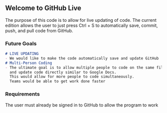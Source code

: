 ## Welcome to GitHub Live
The purpose of this code is to allow for live updating of code. The current edition allows the user to just press Ctrl + S to automatically save, commit, push, and pull code from GitHub. 

### Future Goals

```markdown
# LIVE UPDATING
- We would like to make the code automatically save and update GitHub
# Multi-Person Coding
- The ultimate goal is to allow multiple people to code on the same file 
  and update code directly similar to Google Docs. 
  This would allow for more people to code simultaneously. 
  Teams would be able to get work done faster
```
### Requirements
The user must already be signed in to GitHub to allow the program to work
